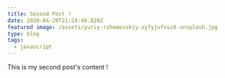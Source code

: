 ```yaml
---
title: Second Post !
date: 2020-04-20T21:24:49.820Z
featured image: /assets/yuriy-rzhemovskiy-xyfyjufxvz8-unsplash.jpg
type: blog
tags:
  - javascript
---
```

This is my second post's content !